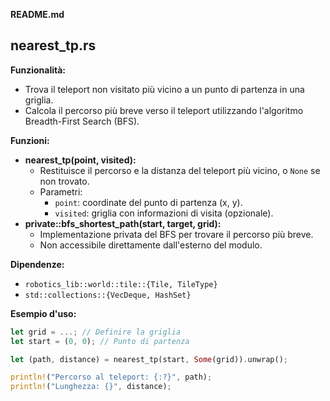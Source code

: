  **README.md**

## nearest_tp.rs

**Funzionalità:**

- Trova il teleport non visitato più vicino a un punto di partenza in una griglia.
- Calcola il percorso più breve verso il teleport utilizzando l'algoritmo Breadth-First Search (BFS).

**Funzioni:**

- **nearest_tp(point, visited):**
    - Restituisce il percorso e la distanza del teleport più vicino, o `None` se non trovato.
    - Parametri:
        - `point`: coordinate del punto di partenza (x, y).
        - `visited`: griglia con informazioni di visita (opzionale).
- **private::bfs_shortest_path(start, target, grid):**
    - Implementazione privata del BFS per trovare il percorso più breve.
    - Non accessibile direttamente dall'esterno del modulo.

**Dipendenze:**

- `robotics_lib::world::tile::{Tile, TileType}`
- `std::collections::{VecDeque, HashSet}`

**Esempio d'uso:**

```rust
let grid = ...; // Definire la griglia
let start = (0, 0); // Punto di partenza

let (path, distance) = nearest_tp(start, Some(grid)).unwrap();

println!("Percorso al teleport: {:?}", path);
println!("Lunghezza: {}", distance);
```
